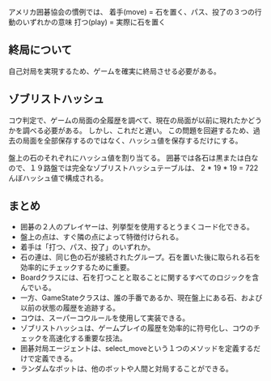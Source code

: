 アメリカ囲碁協会の慣例では、
着手(move) = 石を置く、パス、投了の３つの行動のいずれかの意味
打つ(play) = 実際に石を置く

## 終局について
自己対局を実現するため、ゲームを確実に終局させる必要がある。

## ゾブリストハッシュ
コウ判定で、ゲームの局面の全履歴を調べて、現在の局面が以前に現れたかどうかを調べる必要がある。
しかし、これだと遅い。
この問題を回避するため、過去の局面を全部保存するのではなく、ハッシュ値を保存するだけにする。

盤上の石のそれぞれにハッシュ値を割り当てる。
囲碁では各石は黒または白なので、１９路盤では完全なゾブリストハッシュテーブルは、
2 * 19 * 19 = 722んぼハッシュ値で構成される。


## まとめ
* 囲碁の２人のプレイヤーは、列挙型を使用するとうまくコード化できる。
* 盤上の点は、すぐ隣の点によって特徴付けられる。
* 着手は「打つ、パス、投了」のいずれか。
* 石の連は、同じ色の石が接続されたグループ。石を置いた後に取られる石を効率的にチェックするために重要。
* Boardクラスには、石を打つことと取ることに関するすべてのロジックを含んでいる。
* 一方、GameStateクラスは、誰の手番であるか、現在盤上にある石、および以前の状態の履歴を追跡する。
* コウは、スーパーコウルールを使用して実装できる。
* ゾブリストハッシュは、ゲームプレイの履歴を効率的に符号化し、コウのチェックを高速化する重要な技法。
* 囲碁対局エージェントは、select_moveという１つのメソッドを定義するだけで定義できる。
* ランダムなボットは、他のボットや人間と対局することができる。



